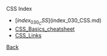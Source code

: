 CSS Index

* [$index_030_CSS]($index_030_CSS.md)
* [CSS_Basics_cheatsheet](CSS_Basics_cheatsheet.md)
* [CSS_Links](CSS_Links.md)

[Back](./../index.md)